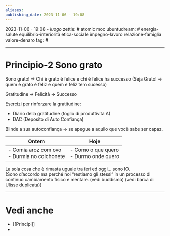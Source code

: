 ```yaml
---
aliases: 
publishing_date: 2023-11-06 - 19:08
---
```

2023-11-06 - 19:08 - *luogo*
zettle: # atomic moc
ubuntudream: # energia-salute equilibrio-interiorità etica-sociale impegno-lavoro relazione-famiglia valore-denaro 
tag: #

---
# Principio-2 Sono grato

Sono grato! → Chi è grato è felice e chi è felice ha successo
(Seja Grato! → quem è grato è feliz e quem è feliz tem sucesso)

Gratitudine → Felicità → Successo

Esercizi per rinforzare la gratitudine:
- Diario della gratitudine (foglio di produttività A)
- DAC (Deposito di Auto Confiança)

Blinde a sua autoconfiança → se apegue a aquilo que você sabe ser capaz.

| Ontem       | Hoje  |
|---          |---    |
| - Comia aroz com ovo <br>- Durmia no colchonete | - Como o que quero <br>- Durmo onde quero

La sola cosa che è rimasta uguale tra ieri ed oggi… sono IO.  
(Sono d’accordo ma perché noi “restiamo gli stessi” in un processo di continuo cambiamento fisico e mentale. (vedi buddismo) (vedi barca di Ulisse duplicata))



---
# Vedi anche
- [[Principi]]
- 